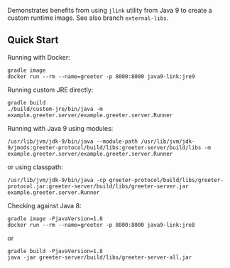 Demonstrates benefits from using `jlink` utility from Java 9 to create a custom runtime image. See also branch `external-libs`.

## Quick Start

Running with Docker:

```
gradle image
docker run --rm --name=greeter -p 8000:8000 java9-link:jre9
```

Running custom JRE directly:

```
gradle build
./build/custom-jre/bin/java -m example.greeter.server/example.greeter.server.Runner
```

Running with Java 9 using modules:

```
/usr/lib/jvm/jdk-9/bin/java --module-path /usr/lib/jvm/jdk-9/jmods:greeter-protocol/build/libs:greeter-server/build/libs -m example.greeter.server/example.greeter.server.Runner
```
or using classpath:
```
/usr/lib/jvm/jdk-9/bin/java -cp greeter-protocol/build/libs/greeter-protocol.jar:greeter-server/build/libs/greeter-server.jar example.greeter.server.Runner
```

Checking against Java 8:

```
gradle image -PjavaVersion=1.8
docker run --rm --name=greeter -p 8000:8000 java9-link:jre8
```

or

```
gradle build -PjavaVersion=1.8
java -jar greeter-server/build/libs/greeter-server-all.jar
```
